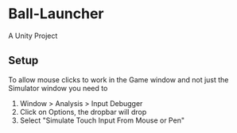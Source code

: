 # Ball-Launcher

A Unity Project

## Setup

To allow mouse clicks to work in the Game window and not just the Simulator window you need to

1. Window > Analysis > Input Debugger
2. Click on Options, the dropbar will drop
3. Select "Simulate Touch Input From Mouse or Pen"
